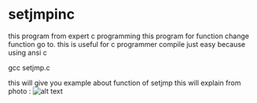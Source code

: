 # setjmpinc
this program from expert c programming
this program for function change function go to.
this is useful for c programmer
compile just easy because using ansi c

gcc setjmp.c

this will give you example about function of setjmp
this will explain from photo :
![alt text](https://github.com/thelooserman/setjmpinc//blob/master/Screenshot_14.png?raw=true)
